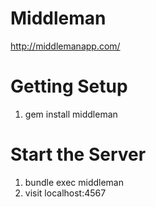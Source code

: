 # Middleman
http://middlemanapp.com/

# Getting Setup
1. gem install middleman

# Start the Server
1. bundle exec middleman
2. visit localhost:4567
